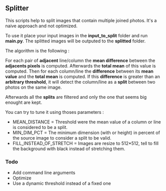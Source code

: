 ## Splitter

This scripts help to split images that contain multiple joined photos.
It's a naive approach and not optimized.

To use it place your input images in the **input_to_split** folder and run **main.py**.
The splitted images will be outputed to the **splitted** folder.

The algorithm is the following :

For each pair of **adjacent** line/column the **mean difference** between the **adjacents pixels** is computed.
Afterwards the **total mean** of this value is computed.
Then for each column/line the **difference** between its **mean value** and the **total mean** is computed.
If this **difference** is greater than an **arbitrary threshold**, it will detect the column/line as a **split** between two photos on the same image.

Afterwards all the **splits** are filtered and only the one that seems big enought are kept.

You can try to tune it using thoses parameters :

* MEAN_DISTANCE = Threshold were the mean value of a column or line is considered to be a split.
* MIN_DIM_PCT = The minimum dimension (with or height) in percent of the source image to consider a split to be valid.
* FILL_INSTEAD_OF_STRETCH = Images are resize to 512*512, tell to fill the background with black instead of stretching them.

### Todo

* Add command line arguments
* Optimize 
* Use a dynamic threshold instead of a fixed one